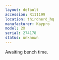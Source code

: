 ```yaml
---
layout: default
accession: R111199
location: thirdnerd_hq
manufacturer: Kaypro
model: 2X
serial: 274178
status: unknown
---
```


Awaiting bench time.
